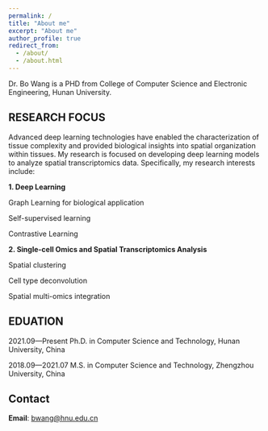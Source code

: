 ```yaml
---
permalink: /
title: "About me"
excerpt: "About me"
author_profile: true
redirect_from: 
  - /about/
  - /about.html
---
```


Dr. Bo Wang is a PHD from College of Computer Science and Electronic Engineering, Hunan University. 

## RESEARCH FOCUS

Advanced deep learning technologies have enabled the characterization of tissue complexity and provided biological insights into spatial organization within tissues. My research is focused on developing deep learning models to analyze spatial transcriptomics data. 
Specifically, my research interests include:

**1. Deep Learning**

Graph Learning for biological application
  
Self-supervised learning
  
Contrastive Learning
  
**2. Single-cell Omics and Spatial Transcriptomics Analysis**
   
Spatial clustering
  
Cell type deconvolution
  
Spatial multi-omics integration


## EDUATION

2021.09—Present Ph.D. in Computer Science and Technology, Hunan University, China

2018.09—2021.07 M.S. in Computer Science and Technology, Zhengzhou University, China


## Contact

**Email**: bwang@hnu.edu.cn
